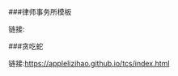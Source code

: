 ###律师事务所模板

链接:<a href="https://applelizihao.github.io/job/index.html"></a>

###贪吃蛇

链接:<a href="https://applelizihao.github.io/tcs/index.html">https://applelizihao.github.io/tcs/index.html</a>

